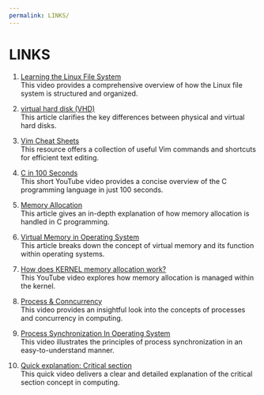 ```yaml
---
permalink: LINKS/
---
```


# LINKS

1. [Learning the Linux File System](https://www.youtube.com/watch?v=HIXzJ3Rz9po)<br>
This video provides a comprehensive overview of how the Linux file system is structured and organized.

2. [virtual hard disk (VHD)](https://www.techtarget.com/searchvirtualdesktop/definition/virtual-hard-disk-VHD) <br>
This article clarifies the key differences between physical and virtual hard disks.

3. [Vim Cheat Sheets](https://vim.rtorr.com/) <br>
This resource offers a collection of useful Vim commands and shortcuts for efficient text editing.

4. [C in 100 Seconds](https://www.youtube.com/watch?v=U3aXWizDbQ4) <br>
This short YouTube video provides a concise overview of the C programming language in just 100 seconds.

5. [Memory Allocation](https://www.cs.uah.edu/~rcoleman/Common/C_Reference/MemoryAlloc.html) <br>
This article gives an in-depth explanation of how memory allocation is handled in C programming.

6. [Virtual Memory in Operating System](https://www.geeksforgeeks.org/virtual-memory-in-operating-system/) <br>
This article breaks down the concept of virtual memory and its function within operating systems.

7. [How does KERNEL memory allocation work?](https://www.youtube.com/watch?v=NC_qkXznvkg) <br>
This YouTube video explores how memory allocation is managed within the kernel.

8. [Process & Conncurrency](https://www.youtube.com/watch?v=-pL2fAdb7Kw) <br>
This video provides an insightful look into the concepts of processes and concurrency in computing.

9. [Process Synchronization In Operating System](https://www.youtube.com/watch?v=B6D8HGBEt1g) <br>
This video illustrates the principles of process synchronization in an easy-to-understand manner.

10. [Quick explanation: Critical section](https://www.youtube.com/watch?v=BSX1YEoCVgA) <br>
This quick video delivers a clear and detailed explanation of the critical section concept in computing. 
